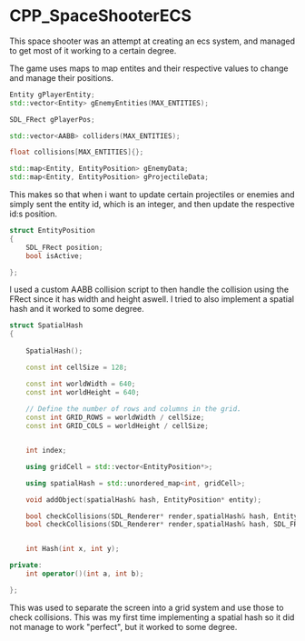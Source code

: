 # CPP_SpaceShooterECS
 
This space shooter was an attempt at creating an ecs system, and managed to get most of it working to a certain degree. 

The game uses maps to map entites and their respective values to change and manage their positions.

```cpp
Entity gPlayerEntity;
std::vector<Entity> gEnemyEntities(MAX_ENTITIES);

SDL_FRect gPlayerPos;

std::vector<AABB> colliders(MAX_ENTITIES);

float collisions[MAX_ENTITIES]{};

std::map<Entity, EntityPosition> gEnemyData;
std::map<Entity, EntityPosition> gProjectileData;

```

This makes so that when i want to update certain projectiles or enemies and simply sent the entity id, which is an integer, and then update the respective id:s position.

```cpp
struct EntityPosition
{
	SDL_FRect position;
	bool isActive;

};
```

I used a custom AABB collision script to then handle the collision using the FRect since it has width and height aswell. I tried to also implement a spatial hash and it worked to some degree. 

```cpp
struct SpatialHash
{
	
	SpatialHash();

	const int cellSize = 128;

	const int worldWidth = 640;
	const int worldHeight = 640;
	
	// Define the number of rows and columns in the grid.
	const int GRID_ROWS = worldWidth / cellSize;
	const int GRID_COLS = worldHeight / cellSize;


	int index;

	using gridCell = std::vector<EntityPosition*>;

	using spatialHash = std::unordered_map<int, gridCell>;

	void addObject(spatialHash& hash, EntityPosition* entity);

	bool checkCollisions(SDL_Renderer* render,spatialHash& hash, EntityPosition object);
	bool checkCollisions(SDL_Renderer* render,spatialHash& hash, SDL_FRect* object);


	int Hash(int x, int y);

private:
	int operator()(int a, int b);

};
```
This was used to separate the screen into a grid system and use those to check collisions. This was my first time implementing a spatial hash so it did not manage to work "perfect", but it worked to some degree. 



